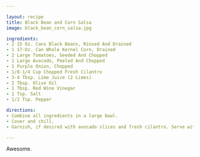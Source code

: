 ```yaml
---

layout: recipe
title: Black Bean and Corn Salsa
image: black_bean_corn_salsa.jpg

ingredients:
- 2 15 Oz. Cans Black Beans, Rinsed And Drained
- 1 17-Oz. Can Whole Kernel Corn, Drained
- 2 Large Tomatoes, Seeded And Chopped
- 1 Large Avocado, Peeled And Chopped
- 1 Purple Onion, Chopped
- 1/8-1/4 Cup Chopped Fresh Cilantro
- 3-4 Tbsp. Lime Juice (2 Limes)
- 2 Tbsp. Olive Oil
- 1 Tbsp. Red Wine Vinegar
- 1 Tsp. Salt
- 1/2 Tsp. Pepper

directions:
- Combine all ingredients in a large bowl. 
- Cover and chill. 
- Garnish, if desired with avocado slices and fresh cilantro. Serve with tortilla chips.

---
```

Awesome.